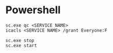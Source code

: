 # Powershell
```
sc.exe qc <SERVICE NAME>
icacls <SERVICE NAME> /grant Everyone:F

sc.exe stop
sc.exe start
```

